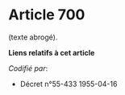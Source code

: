 # Article 700

(texte abrogé).

**Liens relatifs à cet article**

_Codifié par_:

  - Décret n°55-433 1955-04-16
